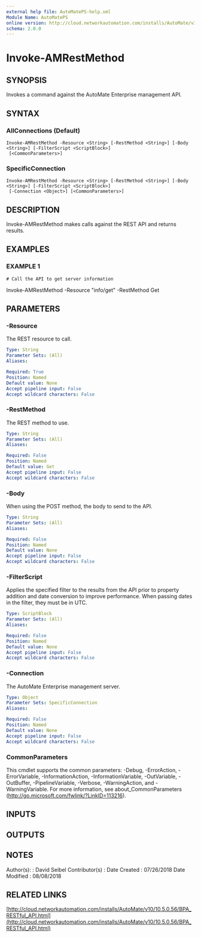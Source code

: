 ```yaml
---
external help file: AutoMatePS-help.xml
Module Name: AutoMatePS
online version: http://cloud.networkautomation.com/installs/AutoMate/v10/10.5.0.56/BPA_RESTful_API.html
schema: 2.0.0
---
```


# Invoke-AMRestMethod

## SYNOPSIS
Invokes a command against the AutoMate Enterprise management API.

## SYNTAX

### AllConnections (Default)
```
Invoke-AMRestMethod -Resource <String> [-RestMethod <String>] [-Body <String>] [-FilterScript <ScriptBlock>]
 [<CommonParameters>]
```

### SpecificConnection
```
Invoke-AMRestMethod -Resource <String> [-RestMethod <String>] [-Body <String>] [-FilterScript <ScriptBlock>]
 [-Connection <Object>] [<CommonParameters>]
```

## DESCRIPTION
Invoke-AMRestMethod makes calls against the REST API and returns results.

## EXAMPLES

### EXAMPLE 1
```
# Call the API to get server information
```

Invoke-AMRestMethod -Resource "info/get" -RestMethod Get

## PARAMETERS

### -Resource
The REST resource to call.

```yaml
Type: String
Parameter Sets: (All)
Aliases:

Required: True
Position: Named
Default value: None
Accept pipeline input: False
Accept wildcard characters: False
```

### -RestMethod
The REST method to use.

```yaml
Type: String
Parameter Sets: (All)
Aliases:

Required: False
Position: Named
Default value: Get
Accept pipeline input: False
Accept wildcard characters: False
```

### -Body
When using the POST method, the body to send to the API.

```yaml
Type: String
Parameter Sets: (All)
Aliases:

Required: False
Position: Named
Default value: None
Accept pipeline input: False
Accept wildcard characters: False
```

### -FilterScript
Applies the specified filter to the results from the API prior to property addition and date conversion to improve performance. 
When passing dates in the filter, they must be in UTC.

```yaml
Type: ScriptBlock
Parameter Sets: (All)
Aliases:

Required: False
Position: Named
Default value: None
Accept pipeline input: False
Accept wildcard characters: False
```

### -Connection
The AutoMate Enterprise management server.

```yaml
Type: Object
Parameter Sets: SpecificConnection
Aliases:

Required: False
Position: Named
Default value: None
Accept pipeline input: False
Accept wildcard characters: False
```

### CommonParameters
This cmdlet supports the common parameters: -Debug, -ErrorAction, -ErrorVariable, -InformationAction, -InformationVariable, -OutVariable, -OutBuffer, -PipelineVariable, -Verbose, -WarningAction, and -WarningVariable.
For more information, see about_CommonParameters (http://go.microsoft.com/fwlink/?LinkID=113216).

## INPUTS

## OUTPUTS

## NOTES
Author(s):     : David Seibel
Contributor(s) :
Date Created   : 07/26/2018
Date Modified  : 08/08/2018

## RELATED LINKS

[http://cloud.networkautomation.com/installs/AutoMate/v10/10.5.0.56/BPA_RESTful_API.html](http://cloud.networkautomation.com/installs/AutoMate/v10/10.5.0.56/BPA_RESTful_API.html)

